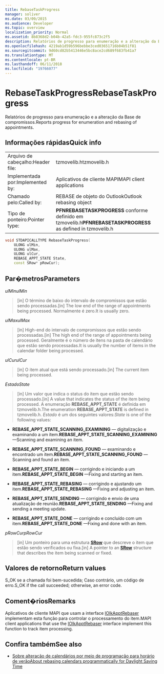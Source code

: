 ```yaml
---
title: RebaseTaskProgress
manager: soliver
ms.date: 03/09/2015
ms.audience: Developer
ms.topic: overview
localization_priority: Normal
ms.assetid: 8b8368d2-b04b-42a5-fdc3-955fc873c2f5
description: Relatórios de progresso para enumeração e a alteração da Base de compromissos.
ms.openlocfilehash: 4219ab1d59b596bebbe3ced03651716b04b51f81
ms.sourcegitcommit: 9d60cd82b5413446e5bc8ace2cd689f683fb41a7
ms.translationtype: MT
ms.contentlocale: pt-BR
ms.lasthandoff: 06/11/2018
ms.locfileid: "19766077"
---
```

# <a name="rebasetaskprogress"></a><span data-ttu-id="39b26-103">RebaseTaskProgress</span><span class="sxs-lookup"><span data-stu-id="39b26-103">RebaseTaskProgress</span></span>

<span data-ttu-id="39b26-104">Relatórios de progresso para enumeração e a alteração da Base de compromissos.</span><span class="sxs-lookup"><span data-stu-id="39b26-104">Reports progress for enumeration and rebasing of appointments.</span></span>
  
## <a name="quick-info"></a><span data-ttu-id="39b26-105">Informações rápidas</span><span class="sxs-lookup"><span data-stu-id="39b26-105">Quick info</span></span>

|||
|:-----|:-----|
|<span data-ttu-id="39b26-106">Arquivo de cabeçalho:</span><span class="sxs-lookup"><span data-stu-id="39b26-106">Header file:</span></span>  <br/> |<span data-ttu-id="39b26-107">tzmovelib.h</span><span class="sxs-lookup"><span data-stu-id="39b26-107">tzmovelib.h</span></span>  <br/> |
|<span data-ttu-id="39b26-108">Implementada por:</span><span class="sxs-lookup"><span data-stu-id="39b26-108">Implemented by:</span></span>  <br/> |<span data-ttu-id="39b26-109">Aplicativos de cliente MAPI</span><span class="sxs-lookup"><span data-stu-id="39b26-109">MAPI client applications</span></span>  <br/> |
|<span data-ttu-id="39b26-110">Chamado pelo:</span><span class="sxs-lookup"><span data-stu-id="39b26-110">Called by:</span></span>  <br/> |<span data-ttu-id="39b26-111">REBASE de objeto do Outlook</span><span class="sxs-lookup"><span data-stu-id="39b26-111">Outlook rebasing object</span></span>  <br/> |
|<span data-ttu-id="39b26-112">Tipo de ponteiro:</span><span class="sxs-lookup"><span data-stu-id="39b26-112">Pointer type:</span></span>  <br/> |<span data-ttu-id="39b26-113">**PFNREBASETASKPROGRESS** conforme definido em tzmovelib.h</span><span class="sxs-lookup"><span data-stu-id="39b26-113">**PFNREBASETASKPROGRESS** as defined in tzmovelib.h</span></span>  <br/> |
   
```cpp
void STDAPICALLTYPE RebaseTaskProgress(  
    ULONG ulMin, 
    ULONG ulMax, 
    ULONG ulCur, 
    REBASE_APPT_STATE State, 
    const SRow* pRowCur); 

```

## <a name="parameters"></a><span data-ttu-id="39b26-114">Par�metros</span><span class="sxs-lookup"><span data-stu-id="39b26-114">Parameters</span></span>

<span data-ttu-id="39b26-115">_ulMin_</span><span class="sxs-lookup"><span data-stu-id="39b26-115">_ulMin_</span></span>
  
> <span data-ttu-id="39b26-116">[in] O término de baixo do intervalo de compromissos que estão sendo processadas.</span><span class="sxs-lookup"><span data-stu-id="39b26-116">[in] The low end of the range of appointments being processed.</span></span> <span data-ttu-id="39b26-117">Normalmente é zero.</span><span class="sxs-lookup"><span data-stu-id="39b26-117">It is usually zero.</span></span>
    
<span data-ttu-id="39b26-118">_ulMax_</span><span class="sxs-lookup"><span data-stu-id="39b26-118">_ulMax_</span></span>
  
> <span data-ttu-id="39b26-119">[in] High-end do intervalo de compromissos que estão sendo processadas.</span><span class="sxs-lookup"><span data-stu-id="39b26-119">[in] The high end of the range of appointments being processed.</span></span> <span data-ttu-id="39b26-120">Geralmente é o número de itens na pasta de calendário que estão sendo processadas.</span><span class="sxs-lookup"><span data-stu-id="39b26-120">It is usually the number of items in the calendar folder being processed.</span></span>
    
<span data-ttu-id="39b26-121">_ulCur_</span><span class="sxs-lookup"><span data-stu-id="39b26-121">_ulCur_</span></span>
  
> <span data-ttu-id="39b26-122">[in] O item atual que está sendo processado.</span><span class="sxs-lookup"><span data-stu-id="39b26-122">[in] The current item being processed.</span></span>
    
<span data-ttu-id="39b26-123">_Estado_</span><span class="sxs-lookup"><span data-stu-id="39b26-123">_State_</span></span>
  
> <span data-ttu-id="39b26-124">[in] Um valor que indica o status do item que estão sendo processado.</span><span class="sxs-lookup"><span data-stu-id="39b26-124">[in] A value that indicates the status of the item being processed.</span></span> <span data-ttu-id="39b26-125">A enumeração **REBASE_APPT_STATE** é definida em tzmovelib.h.</span><span class="sxs-lookup"><span data-stu-id="39b26-125">The enumeration **REBASE_APPT_STATE** is defined in tzmovelib.h.</span></span>  <span data-ttu-id="39b26-126">_Estado_ é um dos seguintes valores:</span><span class="sxs-lookup"><span data-stu-id="39b26-126">_State_ is one of the following values:</span></span> 
    
   - <span data-ttu-id="39b26-127">**REBASE_APPT_STATE_SCANNING_EXAMINING** — digitalização e examinando a um item.</span><span class="sxs-lookup"><span data-stu-id="39b26-127">**REBASE_APPT_STATE_SCANNING_EXAMINING** —Scanning and examining an item.</span></span> 
    
   - <span data-ttu-id="39b26-128">**REBASE_APPT_STATE_SCANNING_FOUND** — examinando e encontrado um item.</span><span class="sxs-lookup"><span data-stu-id="39b26-128">**REBASE_APPT_STATE_SCANNING_FOUND** —Scanning and found an item.</span></span> 
    
   - <span data-ttu-id="39b26-129">**REBASE_APPT_STATE_BEGIN** — corrigindo e iniciando a um item.</span><span class="sxs-lookup"><span data-stu-id="39b26-129">**REBASE_APPT_STATE_BEGIN** —Fixing and starting an item.</span></span> 
    
   - <span data-ttu-id="39b26-130">**REBASE_APPT_STATE_REBASING** — corrigindo e ajustando um item.</span><span class="sxs-lookup"><span data-stu-id="39b26-130">**REBASE_APPT_STATE_REBASING** —Fixing and adjusting an item.</span></span> 
    
   - <span data-ttu-id="39b26-131">**REBASE_APPT_STATE_SENDING** — corrigindo e envio de uma atualização de reunião.</span><span class="sxs-lookup"><span data-stu-id="39b26-131">**REBASE_APPT_STATE_SENDING** —Fixing and sending a meeting update.</span></span> 
    
   - <span data-ttu-id="39b26-132">**REBASE_APPT_STATE_DONE** — corrigindo e concluído com um item.</span><span class="sxs-lookup"><span data-stu-id="39b26-132">**REBASE_APPT_STATE_DONE** —Fixing and done with an item.</span></span> 
    
<span data-ttu-id="39b26-133">_pRowCur_</span><span class="sxs-lookup"><span data-stu-id="39b26-133">_pRowCur_</span></span>
  
> <span data-ttu-id="39b26-134">[in] Um ponteiro para uma estrutura **[SRow](http://msdn.microsoft.com/library/369c2d5c-8c2b-4314-9cb2-aaa89580aa2b%28Office.15%29.aspx)** que descreve o item que estão sendo verificados ou fixa.</span><span class="sxs-lookup"><span data-stu-id="39b26-134">[in] A pointer to an **[SRow](http://msdn.microsoft.com/library/369c2d5c-8c2b-4314-9cb2-aaa89580aa2b%28Office.15%29.aspx)** structure that describes the item being scanned or fixed.</span></span> 
    
## <a name="return-values"></a><span data-ttu-id="39b26-135">Valores de retorno</span><span class="sxs-lookup"><span data-stu-id="39b26-135">Return values</span></span>

<span data-ttu-id="39b26-136">S_OK se a chamada foi bem-sucedida; Caso contrário, um código de erro.</span><span class="sxs-lookup"><span data-stu-id="39b26-136">S_OK if the call succeeded; otherwise, an error code.</span></span>
  
## <a name="remarks"></a><span data-ttu-id="39b26-137">Coment�rios</span><span class="sxs-lookup"><span data-stu-id="39b26-137">Remarks</span></span>

<span data-ttu-id="39b26-138">Aplicativos de cliente MAPI que usam a interface [IOlkApptRebaser](iolkapptrebaser.md) implementam esta função para controlar o processamento do item.</span><span class="sxs-lookup"><span data-stu-id="39b26-138">MAPI client applications that use the [IOlkApptRebaser](iolkapptrebaser.md) interface implement this function to track item processing.</span></span> 
  
## <a name="see-also"></a><span data-ttu-id="39b26-139">Confira também</span><span class="sxs-lookup"><span data-stu-id="39b26-139">See also</span></span>

- [<span data-ttu-id="39b26-140">Sobre alteração de calendários por meio de programação para horário de verão</span><span class="sxs-lookup"><span data-stu-id="39b26-140">About rebasing calendars programmatically for Daylight Saving Time</span></span>](about-rebasing-calendars-programmatically-for-daylight-saving-time.md)

